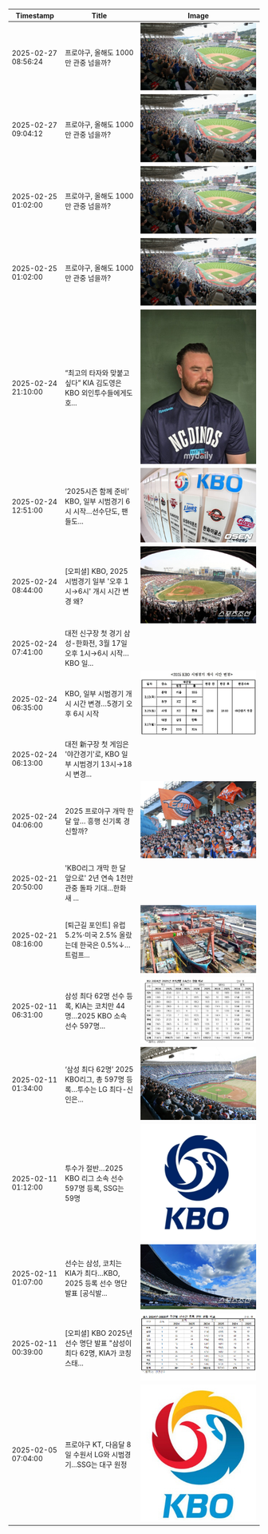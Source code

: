 | Timestamp           | Title                             | Image                                     |
|---------------------|-----------------------------------|-------------------------------------------|
| 2025-02-27 08:56:24 | 프로야구, 올해도 1000만 관중 넘을까? | ![Image](images/1740646585180_프로야구__올해도_1000만_관중_넘_image.jpg) |
| 2025-02-27 09:04:12 | 프로야구, 올해도 1000만 관중 넘을까? | ![Image](images/1740647052774_프로야구__올해도_1000만_관중_넘_image.jpg) |
| 2025-02-25 01:02:00 | 프로야구, 올해도 1000만 관중 넘을까? | ![Image](images/1740648436781_프로야구__올해도_1000만_관중_넘_image.jpg) |
| 2025-02-25 01:02:00 | 프로야구, 올해도 1000만 관중 넘을까? | ![Image](images/1740657390554_프로야구__올해도_1000만_관중_넘_image.jpg) |
| 2025-02-24 21:10:00 | “최고의 타자와 맞붙고 싶다” KIA 김도영은 KBO 외인투수들에게도 호... | ![Image](images/1740657392761__최고의_타자와_맞붙고_싶다__KIA_image.jpg) |
| 2025-02-24 12:51:00 | ‘2025시즌 함께 준비’ KBO, 일부 시범경기 6시 시작…선수단도, 팬들도... | ![Image](images/1740657393240__2025시즌_함께_준비__KBO___image.jpg) |
| 2025-02-24 08:44:00 | [오피셜] KBO, 2025 시범경기 일부 '오후 1시→6시' 개시 시간 변경 왜? | ![Image](images/1740657393768__오피셜__KBO__2025_시범경기_image.jpg) |
| 2025-02-24 07:41:00 | 대전 신구장 첫 경기 삼성-한화전, 3월 17일 오후 1시→6시 시작…KBO 일... |  |
| 2025-02-24 06:35:00 | KBO, 일부 시범경기 개시 시간 변경…5경기 오후 6시 시작 | ![Image](images/1740657394606_KBO__일부_시범경기_개시_시간_변_image.jpg) |
| 2025-02-24 06:13:00 | 대전 新구장 첫 게임은 '야간경기'로, KBO 일부 시범경기 13시→18시 변경... |  |
| 2025-02-24 04:06:00 | 2025 프로야구 개막 한 달 앞… 흥행 신기록 경신할까? | ![Image](images/1740657395567_2025_프로야구_개막_한_달_앞___image.jpg) |
| 2025-02-21 20:50:00 | 'KBO리그 개막 한 달 앞으로' 2년 연속 1천만 관중 돌파 기대…한화 새 ... |  |
| 2025-02-21 08:16:00 | [퇴근길 포인트] 유럽 5.2%·미국 2.5% 올랐는데 한국은 0.5%↓…트럼프... | ![Image](images/1740657396340__퇴근길_포인트__유럽_5_2__미국_image.jpg) |
| 2025-02-11 06:31:00 | 삼성 최다 62명 선수 등록, KIA는 코치만 44명…2025 KBO 소속 선수 597명... | ![Image](images/1740657396859_삼성_최다_62명_선수_등록__KIA_image.jpg) |
| 2025-02-11 01:34:00 | ‘삼성 최다 62명’ 2025 KBO리그, 총 597명 등록…투수는 LG 최다-신인은... | ![Image](images/1740657397440__삼성_최다_62명__2025_KBO_image.jpg) |
| 2025-02-11 01:12:00 | 투수가 절반…2025 KBO 리그 소속 선수 597명 등록, SSG는 59명 | ![Image](images/1740657398043_투수가_절반_2025_KBO_리그_소_image.jpg) |
| 2025-02-11 01:07:00 | 선수는 삼성, 코치는 KIA가 최다…KBO, 2025 등록 선수 명단 발표 [공식발... | ![Image](images/1740657398583_선수는_삼성__코치는_KIA가_최다__image.jpg) |
| 2025-02-11 00:39:00 | [오피셜] KBO 2025년 선수 명단 발표 &quot;삼성이 최다 62명, KIA가 코칭스태... | ![Image](images/1740657399106__오피셜__KBO_2025년_선수_명_image.jpg) |
| 2025-02-05 07:04:00 | 프로야구 KT, 다음달 8일 수원서 LG와 시범경기...SSG는 대구 원정 | ![Image](images/1740657399789_프로야구_KT__다음달_8일_수원서__image.jpg) |
